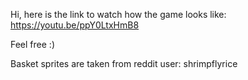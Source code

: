 Hi, here is the link to watch how the game looks like:
https://youtu.be/ppY0LtxHmB8

Feel free :)

Basket sprites are taken from reddit user: shrimpflyrice
